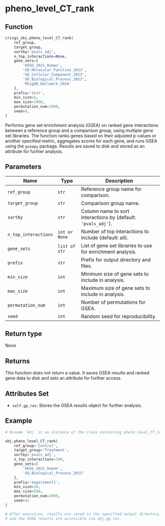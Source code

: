 # pheno_level_CT_rank

## Function

```python
crisgi_obj.pheno_level_CT_rank(
    ref_group,
    target_group,
    sortby='pvals_adj',
    n_top_interactions=None,
    gene_sets=[
        'KEGG_2021_Human',
        'GO_Molecular_Function_2023',
        'GO_Cellular_Component_2023',
        'GO_Biological_Process_2023',
        'MSigDB_Hallmark_2020'
    ],
    prefix='test',
    min_size=5,
    max_size=1000,
    permutation_num=1000,
    seed=0,
)
```

Performs gene set enrichment analysis (GSEA) on ranked gene interactions between a reference group and a comparison group, using multiple gene set libraries. The function ranks genes based on their adjusted p-values or another specified metric, aggregates scores for each gene, and runs GSEA using the `gseapy` package. Results are saved to disk and stored as an attribute for further analysis.

## Parameters

| Name               | Type            | Description                                                                                  |
|--------------------|-----------------|----------------------------------------------------------------------------------------------|
| `ref_group`        | `str`           | Reference group name for comparison.                                                         |
| `target_group`     | `str`           | Comparison group name.                                                                       |
| `sortby`           | `str`           | Column name to sort interactions by (default: `'pvals_adj'`).                                |
| `n_top_interactions` | `int or None` | Number of top interactions to include (default: all).                                        |
| `gene_sets`        | `list of str`   | List of gene set libraries to use for enrichment analysis.                                   |
| `prefix`           | `str`           | Prefix for output directory and files.                                                       |
| `min_size`         | `int`           | Minimum size of gene sets to include in analysis.                                            |
| `max_size`         | `int`           | Maximum size of gene sets to include in analysis.                                            |
| `permutation_num`  | `int`           | Number of permutations for GSEA.                                                             |
| `seed`             | `int`           | Random seed for reproducibility.                                                             |

## Return type

None

## Returns

This function does not return a value. It saves GSEA results and ranked gene data to disk and sets an attribute for further access.

## Attributes Set

- `self.gp_res`: Stores the GSEA results object for further analysis.

## Example

```python
# Assume `obj` is an instance of the class containing pheno_level_CT_rank

obj.pheno_level_CT_rank(
    ref_group='Control',
    target_group='Treatment',
    sortby='pvals_adj',
    n_top_interactions=100,
    gene_sets=[
        'KEGG_2021_Human',
        'GO_Biological_Process_2023'
    ],
    prefix='experiment1',
    min_size=10,
    max_size=500,
    permutation_num=2000,
    seed=42
)

# After execution, results are saved in the specified output directory,
# and the GSEA results are accessible via obj.gp_res.
```